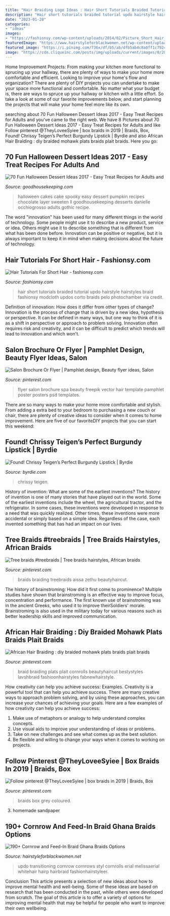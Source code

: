 ```yaml
---
title: "Hair Braiding Logo Ideas : Hair Short Tutorials Braided Tutorial Updo Hairstyle Hairstyles Braid Fashionsy Modcloth Updos Corto Braids Pelo Photochamber Via Credit"
description: "Hair short tutorials braided tutorial updo hairstyle hairstyles braid fashionsy modcloth updos corto braids pelo photochamber via credit"
date: "2023-01-28"
categories:
- "ideas"
images:
- "https://fashionsy.com/wp-content/uploads/2014/02/Picture_Short_Hair_Tutorials_Shes_Beautiful.jpg"
featuredImage: "https://www.hairstyleforblackwomen.net/wp-content/uploads/2020/04/df3fe07314785a19513fb77329665193-1.png"
featured_image: "https://i.pinimg.com/736x/df/b5/ab/dfb5ab4c8a0ff1c792c0d151fc8526a7--grey-braids-box-coloured-box-braids.jpg?b=t"
image: "https://cdn.cliqueinc.com/posts/img/uploads/current/images/0/204/421/promo.original.700x0c.jpg"
---
```



Home Improvement Projects: From making your kitchen more functional to sprucing up your hallway, there are plenty of ways to make your home more comfortable and efficient.
Looking to improve your home's flow and organization? There are plenty of DIY projects you can undertake to make your space more functional and comfortable. No matter what your budget is, there are ways to spruce up your hallway or kitchen with a little effort. So take a look at some of our favorite improvements below, and start planning the projects that will make your home feel more like its own.

	

		
searching about 70 Fun Halloween Dessert Ideas 2017 - Easy Treat Recipes for Adults and you've came to the right web. We have 8 Pictures about 70 Fun Halloween Dessert Ideas 2017 - Easy Treat Recipes for Adults and like Follow pinterest @TheyLoveeSyiee | box braids in 2019 | Braids, Box, Found! Chrissy Teigen’s Perfect Burgundy Lipstick | Byrdie and also African Hair Braiding : diy braided mohawk plats braids plait braids. Here you go:
		
    
## 70 Fun Halloween Dessert Ideas 2017 - Easy Treat Recipes For Adults And

<img loading=lazy src="http://ghk.h-cdn.co/assets/17/39/1506726568-pumpkinanddevilfoodlayercake.jpg" onerror="this.onerror=null;this.src='https://tse1.mm.bing.net/th?id=OIP._VmKAycm_-HjaH-s1gOVigHaLH&amp;pid=15.1';" alt="70 Fun Halloween Dessert Ideas 2017 - Easy Treat Recipes for Adults and">

_Source: goodhousekeeping.com_

>halloween cakes cake spooky easy dessert pumpkin recipes chocolate layer sweeten ll goodhousekeeping desserts danielle occhiogrosso adults gothic recipe. 

	

The word "innovation" has been used for many different things in the world of technology. Some people might use it to describe a new product, service or idea. Others might use it to describe something that is different from what has been done before. Innovation can be positive or negative, but it is always important to keep it in mind when making decisions about the future of technology.

    
## Hair Tutorials For Short Hair - Fashionsy.com

<img loading=lazy src="https://fashionsy.com/wp-content/uploads/2014/02/Picture_Short_Hair_Tutorials_Shes_Beautiful.jpg" onerror="this.onerror=null;this.src='https://tse1.mm.bing.net/th?id=OIP.utWLTyNY4yX-tD18Qyd-qAHaOE&amp;pid=15.1';" alt="Hair Tutorials For Short Hair - fashionsy.com">

_Source: fashionsy.com_

>hair short tutorials braided tutorial updo hairstyle hairstyles braid fashionsy modcloth updos corto braids pelo photochamber via credit. 

	

Definition of innovation: How does it differ from other types of change?
Innovation is the process of change that is driven by a new idea, hypothesis or perspective. It can be defined in many ways, but one way to think of it is as a shift in perspective or approach to problem solving. Innovation often requires risk and creativity, and it can be difficult to predict which trends will lead to innovation and which won't.

    
## Salon Brochure Or Flyer | Pamphlet Design, Beauty Flyer Ideas, Salon

<img loading=lazy src="https://i.pinimg.com/736x/ab/51/27/ab5127d2cf3d54f0a7921af7cae4e190.jpg" onerror="this.onerror=null;this.src='https://tse4.mm.bing.net/th?id=OIP.sk3LsYHCbp94uizHTFXPfAHaIC&amp;pid=15.1';" alt="Salon Brochure Or Flyer | Pamphlet design, Beauty flyer ideas, Salon">

_Source: pinterest.com_

>flyer salon brochure spa beauty freepik vector hair template pamphlet poster posters psd templates. 

	

There are so many ways to make your home more comfortable and stylish. From adding a extra bed to your bedroom to purchasing a new couch or chair, there are plenty of creative ideas to consider when it comes to home improvement. Here are five of our favoriteDIY projects that you can start this weekend: 

    
## Found! Chrissy Teigen’s Perfect Burgundy Lipstick | Byrdie

<img loading=lazy src="https://cdn.cliqueinc.com/posts/img/uploads/current/images/0/204/421/promo.original.700x0c.jpg" onerror="this.onerror=null;this.src='https://tse4.mm.bing.net/th?id=OIP.iJ121uNXOBOghZyxuvT1vwHaJ3&amp;pid=15.1';" alt="Found! Chrissy Teigen’s Perfect Burgundy Lipstick | Byrdie">

_Source: byrdie.com_

>chrissy teigen. 

	

History of invention: What are some of the earliest inventions?
The history of invention is one of many stories that have played out in the world. Some of the earliest inventions include the wheel, the agricultural tractor, and the refrigerator. In some cases, these inventions were developed in response to a need that was quickly realized. Other times, these inventions were more accidental or simply based on a simple idea. Regardless of the case, each invented something that has had an impact on our lives.

    
## Tree Braids #treebraids | Tree Braids Hairstyles, African Braids

<img loading=lazy src="https://i.pinimg.com/736x/f3/19/68/f31968931922bc7c0f1d908b9e0b7f04.jpg" onerror="this.onerror=null;this.src='https://tse3.mm.bing.net/th?id=OIP.u6210Ar3WPNyQfyV6GngYwHaJ3&amp;pid=15.1';" alt="Tree braids #treebraids | Tree braids hairstyles, African braids">

_Source: pinterest.com_

>braids braiding treebraids aissa zethu beautyhaircut. 

	

The history of brainstroming: How did it first come to prominence?
Multiple studies have shown that brainstroming is an effective way to improve focus, concentration and performance. The first known use of brainstroming was in the ancient Greeks, who used it to improve theirSoldiers' morale. Brainstroming is also used in the military today for various reasons such as better leadership skills and improved communication.

    
## African Hair Braiding : Diy Braided Mohawk Plats Braids Plait Braids

<img loading=lazy src="https://i.pinimg.com/736x/05/62/b5/0562b5ecc25fdab8b98257170c46b149.jpg" onerror="this.onerror=null;this.src='https://tse1.mm.bing.net/th?id=OIP.O3RU3c0HHzSESGkng6hqewHaNJ&amp;pid=15.1';" alt="African Hair Braiding : diy braided mohawk plats braids plait braids">

_Source: pinterest.com_

>braid braiding plats plait cornrolls beautyhaircut bestystyles lavshbraid fashioonhairstyles fabnewhairstyle. 

	

How creativity can help you achieve success: Examples.
Creativity is a powerful tool that can help you achieve success. There are many creative ways to approach problem solving, and by using these approaches, you can increase your chances of achieving your goals. Here are a few examples of how creativity can help you achieve success: 
1. Make use of metaphors or analogy to help understand complex concepts.
2. Use visual aids to improve your understanding of ideas or problems.
3. Take on new challenges and see what comes up as the best solution.
4. Be flexible and willing to change your ways when it comes to working on projects.

    
## Follow Pinterest @TheyLoveeSyiee | Box Braids In 2019 | Braids, Box

<img loading=lazy src="https://i.pinimg.com/736x/df/b5/ab/dfb5ab4c8a0ff1c792c0d151fc8526a7--grey-braids-box-coloured-box-braids.jpg?b=t" onerror="this.onerror=null;this.src='https://tse1.mm.bing.net/th?id=OIP.0zMPFRMGXvEIv1SDEHnrlQHaHa&amp;pid=15.1';" alt="Follow pinterest @TheyLoveeSyiee | box braids in 2019 | Braids, Box">

_Source: pinterest.com_

>braids box grey coloured. 

	

3. homemade sandpaper

    
## 190+ Cornrow And Feed-In Braid Ghana Braids Options

<img loading=lazy src="https://www.hairstyleforblackwomen.net/wp-content/uploads/2020/04/df3fe07314785a19513fb77329665193-1.png" onerror="this.onerror=null;this.src='https://tse1.mm.bing.net/th?id=OIP.9U9DTG4tLp1HqikPEbs2XgHaJC&amp;pid=15.1';" alt="190+ Cornrow and Feed-In Braid Ghana Braids Options">

_Source: hairstyleforblackwomen.net_

>updo transitioning cornrow cornrows styl cornrolls erial melissaerial whitehair hairp hairbraid fashionhairstyleer. 

	

Conclusion
This article presents a selection of new ideas about how to improve mental health and well-being. Some of these ideas are based on research that has been conducted in the past, while others were developed from scratch. The goal of this article is to offer a variety of options for improving mental health that may be helpful for people who want to improve their own wellbeing.

